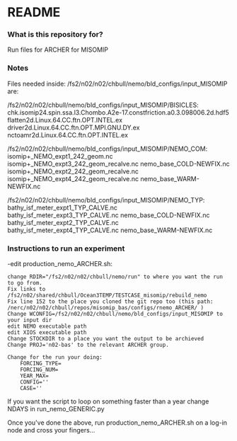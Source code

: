 # README 

### What is this repository for? 
Run files for ARCHER for MISOMIP

### Notes
Files needed inside: /fs2/n02/n02/chbull/nemo/bld_configs/input_MISOMIP are:

/fs2/n02/n02/chbull/nemo/bld_configs/input_MISOMIP/BISICLES:
chk.isomip24.spin.ssa.l3.Chombo.A2e-17.constfriction.a0.3.098006.2d.hdf5  flatten2d.Linux.64.CC.ftn.OPT.INTEL.ex
driver2d.Linux.64.CC.ftn.OPT.MPI.GNU.DY.ex                                nctoamr2d.Linux.64.CC.ftn.OPT.INTEL.ex

/fs2/n02/n02/chbull/nemo/bld_configs/input_MISOMIP/NEMO_COM:
isomip+_NEMO_expt1_242_geom.nc          isomip+_NEMO_expt3_242_geom_recalve.nc  nemo_base_COLD-NEWFIX.nc
isomip+_NEMO_expt2_242_geom_recalve.nc  isomip+_NEMO_expt4_242_geom_recalve.nc  nemo_base_WARM-NEWFIX.nc

/fs2/n02/n02/chbull/nemo/bld_configs/input_MISOMIP/NEMO_TYP:
bathy_isf_meter_expt1_TYP_CALVE.nc  bathy_isf_meter_expt3_TYP_CALVE.nc  nemo_base_COLD-NEWFIX.nc
bathy_isf_meter_expt2_TYP_CALVE.nc  bathy_isf_meter_expt4_TYP_CALVE.nc  nemo_base_WARM-NEWFIX.nc

### Instructions to run an experiment
-edit production_nemo_ARCHER.sh:

    change RDIR="/fs2/n02/n02/chbull/nemo/run" to where you want the run to go from.
    Fix links to /fs2/n02/shared/chbull/Ocean3TEMP/TESTCASE_misomip/rebuild_nemo
    Fix line 152 to the place you cloned the git repo too (this path: /nerc/n02/n02/chbull/repos/misomip_bas/configs/rnemo_ARCHER/ )
    Change WCONFIG=/fs2/n02/n02/chbull/nemo/bld_configs/input_MISOMIP to your input dir
    edit NEMO executable path 
    edit XIOS executable path 
    Change STOCKDIR to a place you want the output to be archieved
    Change PROJ='n02-bas' to the relevant ARCHER group.

    Change for the run your doing:
        FORCING_TYPE=
        FORCING_NUM=
        YEAR_MAX=
        CONFIG=''
        CASE=''


If you want the script to loop on something faster than a year change NDAYS in run_nemo_GENERIC.py

Once you've done the above, run production_nemo_ARCHER.sh on a log-in node and cross your fingers...
